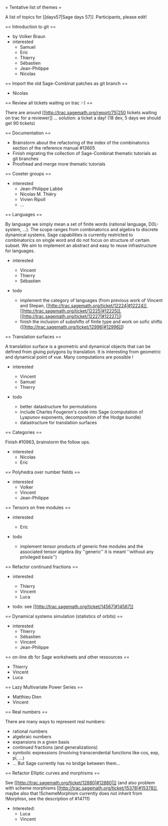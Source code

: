 = Tentative list of themes =

A list of topics for [[days57|Sage days 57]]. Participants, please edit!

== Introduction to git ==

 * by Volker Braun
 * interested
   * Samuel
   * Eric
   * Thierry
   * Sébastien
   * Jean-Philippe
   * Nicolas

== Import the old Sage-Combinat patches as git branch ==

 * Nicolas

== Review all tickets waiting on trac :-) ==

There are around [[http://trac.sagemath.org/report/75|250 tickets waiting on trac for a reviewer]] ... solution: a ticket a day! (18 dev, 5 days we should get 90 tickets)

== Documentation ==

 * Brainstorm about the refactoring of the index of the combinatorics section of the reference manual #13605
 * Finish migrating the collection of Sage-Combinat thematic tutorials as git branches 
 * Proofread and merge more thematic tutorials

== Coxeter groups ==

 * interested
   * Jean-Philippe Labbé
   * Nicolas M. Thiéry
   * Vivien Ripoll
   * ...

== Languages ==

By language we simply mean a set of finite words (rational language, D0L-system, ...). The scope ranges from combinatorics and algebra to discrete dynamical systems. Sage capabilities is currently restricted to combinatorics on single word and do not focus on structure of certain subset. We aim to implement an abstract and easy to reuse infrastructure for languages.

 * interested
   * Vincent
   * Thierry
   * Sébastien

 * todo
   * implement the category of languages (from previous work of Vincent and Stepan, [[http://trac.sagemath.org/ticket/12224|#12224]], [[http://trac.sagemath.org/ticket/12225|#12225]], [[http://trac.sagemath.org/ticket/12227|#12227]])
   * finish the inclusion of subshifts of finite type and work on sofic shifts ([[http://trac.sagemath.org/ticket/12996|#12996]])

== Translation surfaces ==

A translation surface is a geometric and dynamical objects that can be defined from gluing polygons by translation. It is interesting from geometric and dynamical point of vue. Many computations are possible !

 * interested
   * Vincent
   * Samuel
   * Thierry

 * todo
   * better datastructure for permutations
   * include Charles Fougeron's code into Sage (computation of Lyapunov exponents, decomposition of the Hodge bundle)
   * datastructure for translation surfaces

== Categories ==

Finish #10963, brainstorm the follow ups.

 * interested
   * Nicolas
   * Eric

== Polyhedra over number fields ==

  * interested
    * Volker
    * Vincent
    * Jean-Philippe

== Tensors on free modules ==

  * interested
    * Eric

  * todo
    * implement tensor products of generic free modules and the associated tensor algebra (by ''generic'' it is meant ''without any privileged basis'')

== Refactor continued fractions ==

  * interested
    * Thierry
    * Vincent
    * Luca

  * todo: see [[http://trac.sagemath.org/ticket/14567|#14567]]

== Dynamical systems simulation (statistics of orbits) ==

  * interested
    * Thierry
    * Sébastien
    * Vincent
    * Jean-Philippe

== on-line db for Sage worksheets and other ressources ==

  * Thierry
  * Vincent
  * Luca

== Lazy Multivariate Power Series ==

  * Matthieu Dien
  * Vincent

== Real numbers ==

There are many ways to represent real numbers:

 * rational numbers
 * algebraic numbers
 * expansions in a given basis
 * continued fractions (and generalizations)
 * symbolic expressions (involving transcendental functions like cos, exp, pi, ...)
 * ...
But Sage currently has no bridge between them...

== Refactor Elliptic curves and morphisms ==

See [[http://trac.sagemath.org/ticket/12880|#12880|]] (and also problem with scheme morphisms [[http://trac.sagemath.org/ticket/15378|#15378]], maybe also that !SchemeMorphism currently does not inherit from !Morphisn, see the description of #14711)

  * Interested:
    * Luca
    * Vincent

